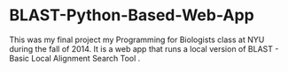 # BLAST-Python-Based-Web-App
This was my final project my Programming for Biologists class at NYU during the fall of 2014. 
It is a web app that runs a local version of BLAST - Basic Local Alignment Search Tool . 
